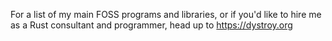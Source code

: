 
For a list of my main FOSS programs and libraries, or if you'd like to hire me as a Rust consultant and programmer, head up to https://dystroy.org
